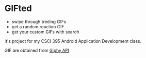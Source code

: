 # GIFted

* swipe through treding GIFs
* get a random reaction GIF
* get your custom GIFs with search

It's project for my CSCI 395 Android Application Development class.

GIF are obtained from [Giphy API](https://api.giphy.com/)

